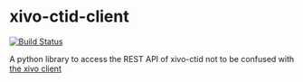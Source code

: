 # xivo-ctid-client


[![Build Status](https://travis-ci.org/xivo-pbx/xivo-ctid-client.png?branch=master)](https://travis-ci.org/xivo-pbx/xivo-ctid-client)

A python library to access the REST API of xivo-ctid not to be confused with [the xivo client](https://github.com/xivo-pbx/xivo-client-qt)
